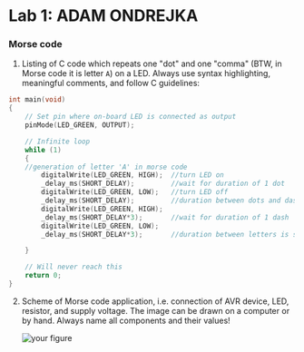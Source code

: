# Lab 1: ADAM ONDREJKA

### Morse code

1. Listing of C code which repeats one "dot" and one "comma" (BTW, in Morse code it is letter `A`) on a LED. Always use syntax highlighting, meaningful comments, and follow C guidelines:

```c
int main(void)
{
    // Set pin where on-board LED is connected as output
    pinMode(LED_GREEN, OUTPUT);

    // Infinite loop
    while (1)
    {
	//generation of letter 'A' in morse code
        digitalWrite(LED_GREEN, HIGH);  //turn LED on
        _delay_ms(SHORT_DELAY);         //wait for duration of 1 dot
        digitalWrite(LED_GREEN, LOW);   //turn LED off
        _delay_ms(SHORT_DELAY);         //duration between dots and dashes
        digitalWrite(LED_GREEN, HIGH);  
        _delay_ms(SHORT_DELAY*3);       //wait for duration of 1 dash
        digitalWrite(LED_GREEN, LOW);   
        _delay_ms(SHORT_DELAY*3);       //duration between letters is same as dash

    }

    // Will never reach this
    return 0;
}
```

2. Scheme of Morse code application, i.e. connection of AVR device, LED, resistor, and supply voltage. The image can be drawn on a computer or by hand. Always name all components and their values!

   ![your figure]()